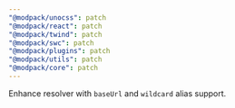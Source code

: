 ```yaml
---
"@modpack/unocss": patch
"@modpack/react": patch
"@modpack/twind": patch
"@modpack/swc": patch
"@modpack/plugins": patch
"@modpack/utils": patch
"@modpack/core": patch
---
```


Enhance resolver with `baseUrl` and `wildcard` alias support.
